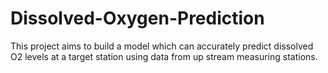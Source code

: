 # Dissolved-Oxygen-Prediction
This project aims to build a model which can accurately predict dissolved O2 levels at a target station using data from up stream measuring stations.
